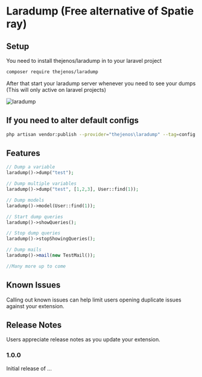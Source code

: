 # Laradump (Free alternative of Spatie ray)
## Setup

You need to install thejenos/laradump in to your laravel project

```bash
composer require thejenos/laradump
```

After that start your laradump server whenever you need to see your dumps (This will only active on laravel projects)

![laradump](https://i.ibb.co/p0f6dBh/image.png)

## If you need to alter default configs

```bash
php artisan vendor:publish --provider="thejenos\laradump" --tag=config
```

## Features

```php
// Dump a variable
laradump()->dump("test");

// Dump multiple variables
laradump()->dump("test", [1,2,3], User::find(1));

// Dump models
laradump()->model(User::find(1));

// Start dump queries
laradump()->showQueries();

// Stop dump queries
laradump()->stopShowingQueries();

// Dump mails
laradump()->mail(new TestMail());

//Many more up to come
```

## Known Issues

Calling out known issues can help limit users opening duplicate issues against your extension.

## Release Notes

Users appreciate release notes as you update your extension.

### 1.0.0

Initial release of ...

